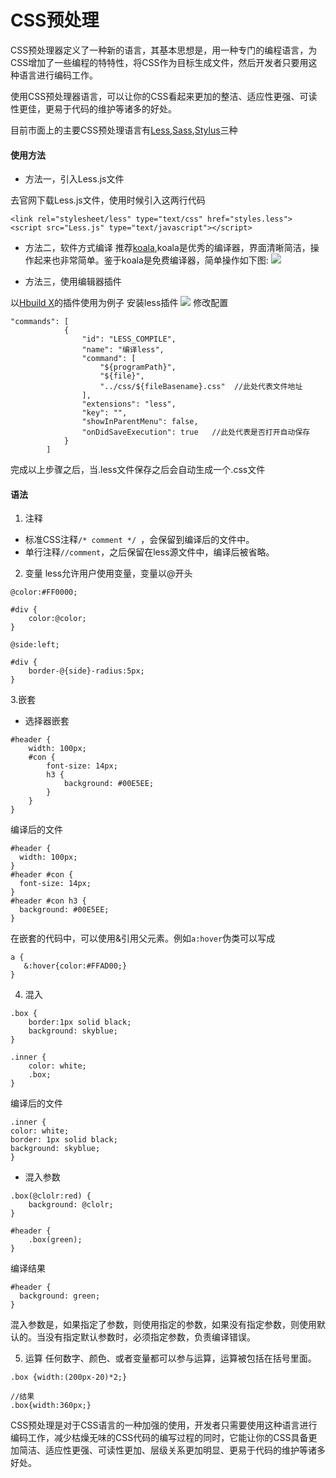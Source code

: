 # CSS预处理
CSS预处理器定义了一种新的语言，其基本思想是，用一种专门的编程语言，为CSS增加了一些编程的特特性，将CSS作为目标生成文件，然后开发者只要用这种语言进行编码工作。

使用CSS预处理器语言，可以让你的CSS看起来更加的整洁、适应性更强、可读性更佳，更易于代码的维护等诸多的好处。

目前市面上的主要CSS预处理语言有[Less](http://lesscss.cn/),[Sass](https://www.sass.hk/),[Stylus](http://stylus-lang.com/)三种
#### 使用方法

- 方法一，引入Less.js文件

去官网下载Less.js文件，使用时候引入这两行代码
```
<link rel="stylesheet/less" type="text/css" href="styles.less">
<script src="Less.js" type="text/javascript"></script>
```
- 方法二，软件方式编译
推荐[koala](http://koala-app.com/index-zh.html),koala是优秀的编译器，界面清晰简洁，操作起来也非常简单。鉴于koala是免费编译器，简单操作如下图:
![](https://upload-images.jianshu.io/upload_images/19038988-71a1f1d983abc834.png?imageMogr2/auto-orient/strip%7CimageView2/2/w/1240)

- 方法三，使用编辑器插件

以[Hbuild X](http://www.dcloud.io/hbuilderx.html)的插件使用为例子
安装less插件
 ![](https://upload-images.jianshu.io/upload_images/19038988-3e2c6eb284d1759b.png?imageMogr2/auto-orient/strip%7CimageView2/2/w/1240)
修改配置
```
"commands": [
			{
				"id": "LESS_COMPILE",
				"name": "编译less",
				"command": [
					"${programPath}",
					"${file}",
					"../css/${fileBasename}.css"  //此处代表文件地址
				],
				"extensions": "less",
				"key": "",
				"showInParentMenu": false,
				"onDidSaveExecution": true   //此处代表是否打开自动保存
			}
		]
```
完成以上步骤之后，当.less文件保存之后会自动生成一个.css文件

#### 语法
1. 注释
- 标准CSS注释`/* comment */ `，会保留到编译后的文件中。
- 单行注释`//comment`，之后保留在less源文件中，编译后被省略。

2. 变量
less允许用户使用变量，变量以@开头
```
@color:#FF0000;

#div {
    color:@color;
}

@side:left;

#div {
    border-@{side}-radius:5px;
}
```
3.嵌套
- 选择器嵌套
```
#header {
	width: 100px;
	#con {
		font-size: 14px;
		h3 {
			background: #00E5EE;
		}
	}
}
```
编译后的文件
```
#header {
  width: 100px;
}
#header #con {
  font-size: 14px;
}
#header #con h3 {
  background: #00E5EE;
}
```
在嵌套的代码中，可以使用&引用父元素。例如`a:hover`伪类可以写成
 ```
a {
    &:hover{color:#FFAD00;}
}
```
4. 混入
```
.box {
	border:1px solid black;
	background: skyblue;
}

.inner {
	color: white;
	.box;
}
```
编译后的文件
  ```
.inner {
  color: white;
  border: 1px solid black;
  background: skyblue;
}
```

- 混入参数 
```
.box(@clolr:red) {
	background: @clolr;
}

#header {
	.box(green);
}
```

编译结果
```
#header {
  background: green;
}

```
混入参数是，如果指定了参数，则使用指定的参数，如果没有指定参数，则使用默认的。当没有指定默认参数时，必须指定参数，负责编译错误。

5. 运算
任何数字、颜色、或者变量都可以参与运算，运算被包括在括号里面。
```
.box {width:(200px-20)*2;}

//结果
.box{width:360px;}
```

CSS预处理是对于CSS语言的一种加强的使用，开发者只需要使用这种语言进行编码工作，减少枯燥无味的CSS代码的编写过程的同时，它能让你的CSS具备更加简洁、适应性更强、可读性更加、层级关系更加明显、更易于代码的维护等诸多好处。
